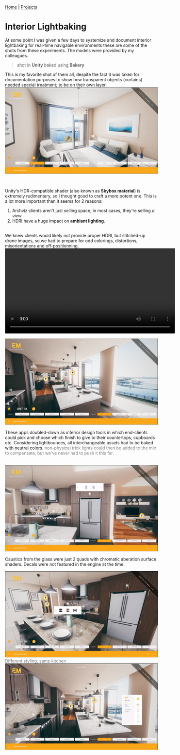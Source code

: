 [Home](index.md) | [Projects](Projects.md) 

# Interior Lightbaking

At some point I was given a few days to systemize and document interior lightbaking for real-time navigable environments these are some of the shots from these experiments. 
The models were provided by my colleagues.

> shot in **Unity** baked using **Bakery** 

This is my favorite shot of them all, despite the fact it was taken for documentation purposes to show how transparent objects (curtains) needed special treatment; to be on their own layer.
<img src="Projects/Interiors/Interior1.png" alt="Interior1" style="height: auto; width: auto">  
<span style="color: gray;"></span>  

<br/>

Unity's HDR-compatible shader (also known as **Skybox material**) is extremely rudimentary, so I thought good to craft a more potent one. This is a lot more important than it seems for 2 reasons:  
1. Archviz clients aren't just selling space, in most cases, they're selling *a view*   
2. HDRI have a huge impact on **ambiant lighting**.

<br/>
We knew clients would likely not provide proper HDRI, but stitched-up drone images, so we had to prepare for odd colorings, distortions, misorientations and off-positionning.  
<video controls width="560" style="display: block; margin: 0 auto;">
  <source src="Projects/Interiors/HDRI_Controller.mp4" type="video/mp4">
</video>

<br/>

<img src="Projects/Interiors/Interior2.png" alt="Interior2" style="height: auto; width: auto">  
<span style="color: gray;"></span>  

<br/>

These apps doubled-down as interior design tools in which end-clients could pick and choose which finish to give to their countertops, cupboards etc.
Considering lightbounces, all interchangeable assets had to be baked with neutral colors. <span style="color: gray;"> non-physical trick lights could then be added to the mix to compensate, but we've never had to push it this far.</span>

<br/>

<img src="Projects/Interiors/Interior4.png" alt="Interior4" style="height: auto; width: auto">  
<span style="color: gray;"></span> 

<br/>

Caustics from the glass were just 2 quads with chromatic aberation surface shaders. Decals were not featured in the engine at the time.

<img src="Projects/Interiors/Interior5.png" alt="Interior5" style="height: auto; width: auto">  
<span style="color: gray;">Different styling, same kitchen</span>  

<br/>

<img src="Projects/Interiors/Interior7.png" alt="Interior7" style="height: auto; width: auto">  
<span style="color: gray;"></span>  

<br/>


